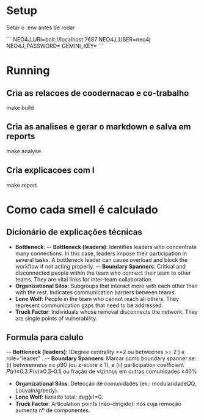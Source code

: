# Setup 

Setar o .env antes de rodar

´´´
NEO4J_URI=bolt://localhost:7687
NEO4J_USER=neo4j
NEO4J_PASSWORD=
GEMINI_KEY=
´´´


# Running

## Cria as relacoes de coodernacao e co-trabalho
make build 

## Cria as analises e gerar o markdown e salva em reports 
make analyse 

## Cria explicacoes com I 
make report 



# Como cada smell é calculado 

## Dicionário de explicações técnicas 

- **Bottleneck**:
-- **Bottleneck (leaders)**: Identifies leaders who concentrate many connections. In this case, leaders impose their participation in several tasks. A bottleneck leader can cause overload and block the workflow if not acting properly.
-- **Boundary Spanners**: Critical and disconnected people within the team who connect their team to other teams. They are vital links for inter-team collaboration.
- **Organizational Silos**: Subgroups that interact more with each other than with the rest. Indicates communication barriers between teams.
- **Lone Wolf**: People in the team who cannot reach all others. They represent communication gaps that need to be addressed.
- **Truck Factor**: Individuals whose removal disconnects the network. They are single points of vulnerability.

## Formula para calulo 

-- **Bottleneck (leaders)**: (Degree centrality >=2 ou betweenes >= 2 ) e role="leader" .
-- **Boundary Spanners**:
Marcar como boundary spanner se:
(i) betweenness ≥≥ p90 (ou z-score ≥ 1), e
(ii) participation coefficient 𝑃(𝑣)≥0.3 P(v)≥0.3–0.5 ou fração de vizinhos em outras comunidades ≥40%
- **Organizational Silos**: Detecção de comunidades (ex.: modularidade𝑄Q, Louvain/greedy).
- **Lone Wolf**: Isolado total: deg(𝑣)=0.
- **Truck Factor**: Articulation points (não-dirigido): nós cuja remoção aumenta nº de componentes.












